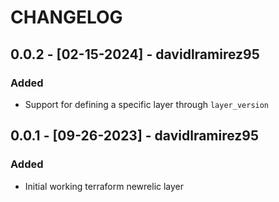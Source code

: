 # CHANGELOG

## 0.0.2 - [02-15-2024] - davidlramirez95
### Added
- Support for defining a specific layer through `layer_version`

## 0.0.1 - [09-26-2023] - davidlramirez95
### Added
- Initial working terraform newrelic layer